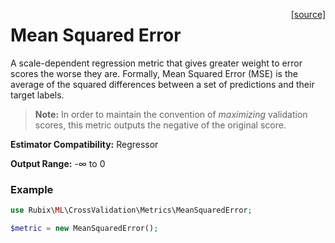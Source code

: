 <span style="float:right;"><a href="https://github.com/RubixML/RubixML/blob/master/src/CrossValidation/Metrics/MeanSquaredError.php">[source]</a></span>

# Mean Squared Error
A scale-dependent regression metric that gives greater weight to error scores the worse they are. Formally, Mean Squared Error (MSE) is the average of the squared differences between a set of predictions and their target labels.

> **Note:** In order to maintain the convention of *maximizing* validation scores, this metric outputs the negative of the original score.

**Estimator Compatibility:** Regressor

**Output Range:** -∞ to 0

### Example
```php
use Rubix\ML\CrossValidation\Metrics\MeanSquaredError;

$metric = new MeanSquaredError();
```